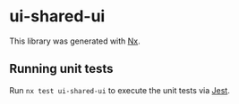 # ui-shared-ui

This library was generated with [Nx](https://nx.dev).

## Running unit tests

Run `nx test ui-shared-ui` to execute the unit tests via [Jest](https://jestjs.io).

